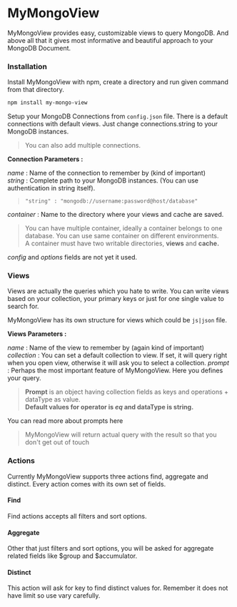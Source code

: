 <!--- head --->
# MyMongoView
MyMongoView provides easy, customizable views to query MongoDB. And above all that it gives most informative and beautiful approach to your MongoDB Document.

<!--- head.installation -->
### Installation

Install MyMongoView with npm, create a directory and run given command from that directory.
``` bash
npm install my-mongo-view
```

Setup your MongoDB Connections from `config.json` file. There is a default connections with default views.
Just change connections.string to your MongoDB instances.    
> You can also add multiple connections.

**Connection Parameters :**

*name* : Name of the connection to remember by (kind of important)    
*string* : Complete path to your MongoDB instances. (You can use authentication in string itself).    
> `"string" : "mongodb://username:password@host/database"`

*container* : Name to the directory where your views and cache are saved.    
> You can have multiple container, ideally a container belongs to one database. You can use same container on different environments.    
> A container must have two writable directories, **views** and **cache.**

*config* and *options* fields are not yet it used.
<!--- head.views --->
### Views

Views are actually the queries which you hate to write. You can write views based on your collection, your primary keys or just for one single value to search for.

MyMongoView has its own structure for views which could be `js|json` file.    

**Views Parameters :**

*name* : Name of the view to remember by (again kind of important)    
*collection* : You can set a default collection to view. If set, it will query right when you open view, otherwise it will ask you to select a collection.
*prompt* : Perhaps the most important feature of MyMongoView. Here you defines your query.

> **Prompt** is an object having collection fields as keys and operations + dataType as value.    
> **Default values for  operator is *eq* and dataType is string.**

You can read more about prompts here

> MyMongoView will return actual query with the result so that you don't get out of touch

<!--- actions --->
### Actions
Currently MyMongoView supports three actions find, aggregate and distinct. Every action comes with its own set of fields.

<!--- actions.find --->
#### Find
Find actions accepts all filters and sort options.

#### Aggregate
Other that just filters and sort options, you will be asked for aggregate related fields like $group and $accumulator.

#### Distinct
This action will ask for key to find distinct values for. Remember it does not have limit so use vary carefully.